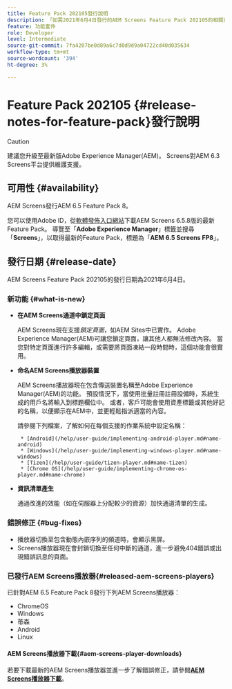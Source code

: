 ```yaml
---
title: Feature Pack 202105發行說明
description: 「如需2021年6月4日發行的AEM Screens Feature Pack 202105的相關資訊，請詳閱本頁。」
feature: 功能套件
role: Developer
level: Intermediate
source-git-commit: 7fa4207be0d89a6c7d0d9d9a04722cd40d035634
workflow-type: tm+mt
source-wordcount: '394'
ht-degree: 3%

---
```


# Feature Pack 202105 {#release-notes-for-feature-pack}發行說明

>[!CAUTION]
>建議您升級至最新版Adobe Experience Manager(AEM)。 Screens對AEM 6.3 Screens平台提供維護支援。

## 可用性 {#availability}

AEM Screens發行AEM 6.5 Feature Pack 8。

您可以使用Adobe ID，從[軟體發佈入口網站](https://experience.adobe.com/#/downloads/content/software-distribution/en/aem.html)下載AEM Screens 6.5.8版的最新Feature Pack。 導覽至「**Adobe Experience Manager**」標籤並搜尋「**Screens**」，以取得最新的Feature Pack，標題為「**AEM 6.5 Screens FP8**」。

## 發行日期 {#release-date}

AEM Screens Feature Pack 202105的發行日期為2021年6月4日。

### 新功能 {#what-is-new}

* **在AEM Screens通道中鎖定頁面**

   AEM Screens現在支援&#x200B;*鎖定頁面*，如AEM Sites中已實作。 Adobe Experience Manager(AEM)可讓您鎖定頁面，讓其他人都無法修改內容。 當您對特定頁面進行許多編輯，或需要將頁面凍結一段時間時，這個功能會很實用。

* **命名AEM Screens播放器裝置**

   AEM Screens播放器現在包含傳送裝置名稱至Adobe Experience Manager(AEM)的功能。
預設情況下，當使用批量註冊註冊設備時，系統生成的用戶名將輸入到標題欄位中。 或者，客戶可能會使用資產標籤或其他好記的名稱，以便顯示在AEM中，並更輕鬆指派適當的內容。

   請參閱下列檔案，了解如何在每個支援的作業系統中設定名稱：

       * [Android](/help/user-guide/implementing-android-player.md#name-android)
       * [Windows](/help/user-guide/implementing-windows-player.md#name-windows)
       * [Tizen](/help/user-guide/tizen-player.md#name-tizen)
       * [Chrome OS](/help/user-guide/implementing-chrome-os-player.md#name-chrome)
   
* **資訊清單產生**

   通過改進的效能（如在伺服器上分配較少的資源）加快通道清單的生成。

### 錯誤修正 {#bug-fixes}

* 播放器切換至包含動態內嵌序列的頻道時，會顯示黑屏。
* Screens播放器現在會封鎖切換至任何中斷的通道，進一步避免404錯誤或出現錯誤訊息的頁面。

### 已發行AEM Screens播放器{#released-aem-screens-players}

已針對AEM 6.5 Feature Pack 8發行下列AEM Screens播放器：

* ChromeOS
* Windows
* 蒂森
* Android
* Linux

#### AEM Screens播放器下載{#aem-screens-player-downloads}

若要下載最新的AEM Screens播放器並進一步了解錯誤修正，請參閱&#x200B;**[AEM Screens播放器下載](https://download.macromedia.com/screens/index.html)**。
